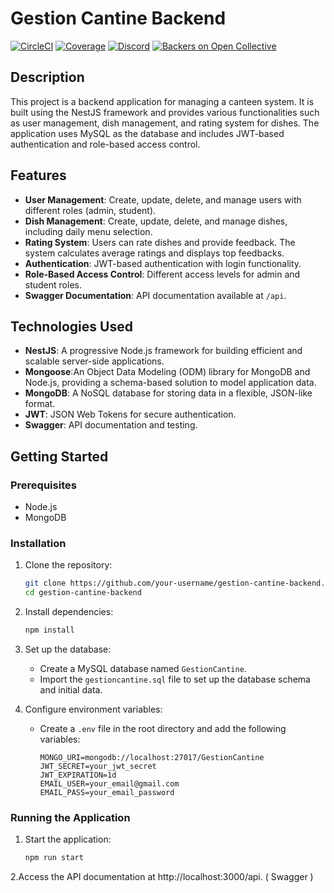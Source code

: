 # Gestion Cantine Backend

<a href="https://circleci.com/gh/nestjs/nest" target="_blank"><img src="https://img.shields.io/circleci/build/github/nestjs/nest/master" alt="CircleCI" /></a>
<a href="https://coveralls.io/github/nestjs/nest?branch=master" target="_blank"><img src="https://coveralls.io/repos/github/nestjs/nest/badge.svg?branch=master#9" alt="Coverage" /></a>
<a href="https://discord.gg/G7Qnnhy" target="_blank"><img src="https://img.shields.io/badge/discord-online-brightgreen.svg" alt="Discord"/></a>
<a href="https://opencollective.com/nest#backer" target="_blank"><img src="https://opencollective.com/nest/backers/badge.svg" alt="Backers on Open Collective"/></a>

## Description

This project is a backend application for managing a canteen system. It is built using the NestJS framework and provides various functionalities such as user management, dish management, and rating system for dishes. The application uses MySQL as the database and includes JWT-based authentication and role-based access control.

## Features

- **User Management**: Create, update, delete, and manage users with different roles (admin, student).
- **Dish Management**: Create, update, delete, and manage dishes, including daily menu selection.
- **Rating System**: Users can rate dishes and provide feedback. The system calculates average ratings and displays top feedbacks.
- **Authentication**: JWT-based authentication with login functionality.
- **Role-Based Access Control**: Different access levels for admin and student roles.
- **Swagger Documentation**: API documentation available at `/api`.

## Technologies Used

- **NestJS**: A progressive Node.js framework for building efficient and scalable server-side applications.
- **Mongoose**:An Object Data Modeling (ODM) library for MongoDB and Node.js, providing a schema-based solution to model application data.
- **MongoDB**: A NoSQL database for storing data in a flexible, JSON-like format.
- **JWT**: JSON Web Tokens for secure authentication.
- **Swagger**: API documentation and testing.

## Getting Started

### Prerequisites

- Node.js
- MongoDB

### Installation

1. Clone the repository:
   ```sh
   git clone https://github.com/your-username/gestion-cantine-backend.git
   cd gestion-cantine-backend
   ```
2. Install dependencies:
   ```sh
   npm install
   ```
3. Set up the database:
   - Create a MySQL database named `GestionCantine`.
   - Import the `gestioncantine.sql` file to set up the database schema and initial data.

4. Configure environment variables:
   - Create a `.env` file in the root directory and add the following variables:
     ```
     MONGO_URI=mongodb://localhost:27017/GestionCantine
     JWT_SECRET=your_jwt_secret
     JWT_EXPIRATION=1d
     EMAIL_USER=your_email@gmail.com
     EMAIL_PASS=your_email_password
     ```

### Running the Application

1. Start the application:
   ```sh
   npm run start
   ```
2.Access the API documentation at http://localhost:3000/api. ( Swagger )


   

